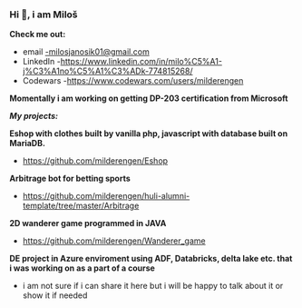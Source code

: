 ### Hi 👋, i am Miloš

**Check me out:**
- email -milosjanosik01@gmail.com
- LinkedIn -https://www.linkedin.com/in/milo%C5%A1-j%C3%A1no%C5%A1%C3%ADk-774815268/
- Codewars -https://www.codewars.com/users/milderengen

**Momentally i am working on getting DP-203 certification from Microsoft**

***My projects:***

**Eshop with clothes built by vanilla php, javascript with database built on MariaDB.**
- https://github.com/milderengen/Eshop

**Arbitrage bot for betting sports**
- https://github.com/milderengen/huli-alumni-template/tree/master/Arbitrage

**2D wanderer game programmed in JAVA**
- https://github.com/milderengen/Wanderer_game

**DE project in Azure enviroment using ADF, Databricks, delta lake etc. that i was working on as a part of a course**
- i am not sure if i can share it here but i will be happy to talk about it or show it if needed



<!--
**milderengen/milderengen** is a ✨ _special_ ✨ repository because its `README.md` (this file) appears on your GitHub profile.

Here are some ideas to get you started:

- 🔭 I’m currently working on ...
- 🌱 I’m currently learning ...
- 👯 I’m looking to collaborate on ...
- 🤔 I’m looking for help with ...
- 💬 Ask me about ...
- 📫 How to reach me: ...
- 😄 Pronouns: ...
- ⚡ Fun fact: ...
-->
